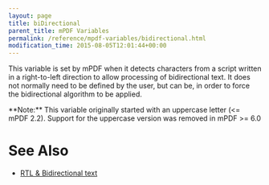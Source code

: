 ```yaml
---
layout: page
title: biDirectional
parent_title: mPDF Variables
permalink: /reference/mpdf-variables/bidirectional.html
modification_time: 2015-08-05T12:01:44+00:00
---
```


This variable is set by mPDF when it detects characters from a script written in a right-to-left direction to allow processing of bidirectional text. It does not normally need to be defined by the user, but can be, in order to force the bidirectional algorithm to be applied.

<div class="alert alert-info" role="alert">**Note:** This variable originally started with an uppercase letter (<= mPDF 2.2). Support for the uppercase version was removed in mPDF >= 6.0</div>

# See Also

<ul>
<li class="manual_boxlist"><a href="{{ "/fonts-languages/arabic-rtl-text-v5-x.html" | prepend: site.baseurl }}">RTL &amp; Bidirectional text</a></li>
</ul>
